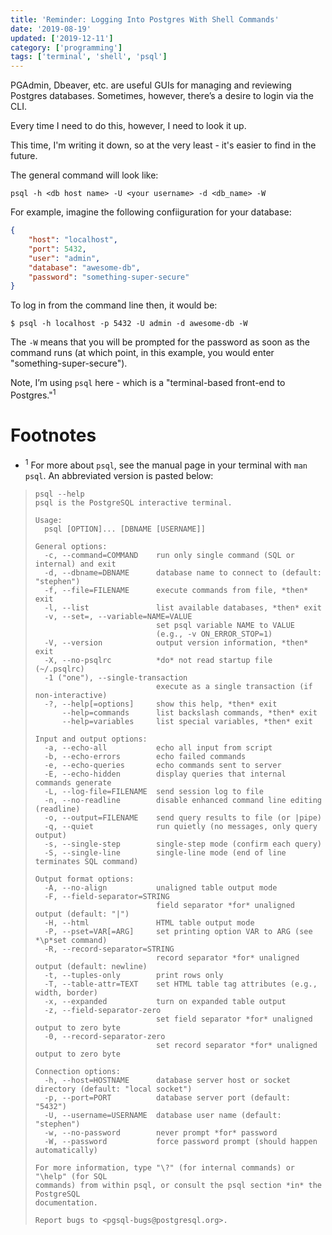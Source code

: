 ```yaml
---
title: 'Reminder: Logging Into Postgres With Shell Commands'
date: '2019-08-19'
updated: ['2019-12-11']
category: ['programming']
tags: ['terminal', 'shell', 'psql']
---
```


PGAdmin, Dbeaver, etc. are useful GUIs for managing and reviewing Postgres databases. Sometimes, however, there’s a desire to login via the CLI.

Every time I need to do this, however, I need to look it up.

This time, I'm writing it down, so at the very least - it's easier to find in the future.

The general command will look like:

```shell
psql -h <db host name> -U <your username> -d <db_name> -W
```

For example, imagine the following confiiguration for your database:

```json
{
    "host": "localhost",
    "port": 5432,
    "user": "admin",
    "database": "awesome-db",
    "password": "something-super-secure"
}
```

To log in from the command line then, it would be:

```shell
$ psql -h localhost -p 5432 -U admin -d awesome-db -W
```

The `-W` means that you will be prompted for the password as soon as the command runs (at which point, in this example, you would enter "something-super-secure").

Note, I’m using `psql` here - which is a "terminal-based front-end to Postgres."<sup>1</sup>

# Footnotes

-   <sup>1</sup> For more about `psql`, see the manual page in your terminal with `man psql`. An abbreviated version is pasted below:

> ```shell
> psql --help
> psql is the PostgreSQL interactive terminal.
>
> Usage:
>   psql [OPTION]... [DBNAME [USERNAME]]
>
> General options:
>   -c, --command=COMMAND    run only single command (SQL or internal) and exit
>   -d, --dbname=DBNAME      database name to connect to (default: "stephen")
>   -f, --file=FILENAME      execute commands from file, *then* exit
>   -l, --list               list available databases, *then* exit
>   -v, --set=, --variable=NAME=VALUE
>                            set psql variable NAME to VALUE
>                            (e.g., -v ON_ERROR_STOP=1)
>   -V, --version            output version information, *then* exit
>   -X, --no-psqlrc          *do* not read startup file (~/.psqlrc)
>   -1 ("one"), --single-transaction
>                            execute as a single transaction (if non-interactive)
>   -?, --help[=options]     show this help, *then* exit
>       --help=commands      list backslash commands, *then* exit
>       --help=variables     list special variables, *then* exit
>
> Input and output options:
>   -a, --echo-all           echo all input from script
>   -b, --echo-errors        echo failed commands
>   -e, --echo-queries       echo commands sent to server
>   -E, --echo-hidden        display queries that internal commands generate
>   -L, --log-file=FILENAME  send session log to file
>   -n, --no-readline        disable enhanced command line editing (readline)
>   -o, --output=FILENAME    send query results to file (or |pipe)
>   -q, --quiet              run quietly (no messages, only query output)
>   -s, --single-step        single-step mode (confirm each query)
>   -S, --single-line        single-line mode (end of line terminates SQL command)
>
> Output format options:
>   -A, --no-align           unaligned table output mode
>   -F, --field-separator=STRING
>                            field separator *for* unaligned output (default: "|")
>   -H, --html               HTML table output mode
>   -P, --pset=VAR[=ARG]     set printing option VAR to ARG (see *\p*set command)
>   -R, --record-separator=STRING
>                            record separator *for* unaligned output (default: newline)
>   -t, --tuples-only        print rows only
>   -T, --table-attr=TEXT    set HTML table tag attributes (e.g., width, border)
>   -x, --expanded           turn on expanded table output
>   -z, --field-separator-zero
>                            set field separator *for* unaligned output to zero byte
>   -0, --record-separator-zero
>                            set record separator *for* unaligned output to zero byte
>
> Connection options:
>   -h, --host=HOSTNAME      database server host or socket directory (default: "local socket")
>   -p, --port=PORT          database server port (default: "5432")
>   -U, --username=USERNAME  database user name (default: "stephen")
>   -w, --no-password        never prompt *for* password
>   -W, --password           force password prompt (should happen automatically)
>
> For more information, type "\?" (for internal commands) or "\help" (for SQL
> commands) from within psql, or consult the psql section *in* the PostgreSQL
> documentation.
>
> Report bugs to <pgsql-bugs@postgresql.org>.
> ```

